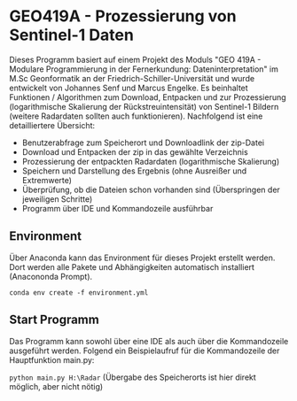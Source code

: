 # GEO419A - Prozessierung von Sentinel-1 Daten
Dieses Programm basiert auf einem Projekt des Moduls "GEO 419A - Modulare Programmierung in der Fernerkundung: Dateninterpretation" im M.Sc Geonformatik an der Friedrich-Schiller-Universität und wurde entwickelt von Johannes Senf und Marcus Engelke.
Es beinhaltet Funktionen / Algorithmen zum Download, Entpacken und zur Prozessierung (logarithmische Skalierung der Rückstreuintensität) von Sentinel-1 Bildern (weitere Radardaten sollten auch funktionieren). Nachfolgend ist eine detailliertere Übersicht:

- Benutzerabfrage zum Speicherort und Downloadlink der zip-Datei
- Download und Entpacken der zip in das gewählte Verzeichnis
- Prozessierung der entpackten Radardaten (logarithmische Skalierung)
- Speichern und Darstellung des Ergebnis (ohne Ausreißer und Extremwerte)
- Überprüfung, ob die Dateien schon vorhanden sind (Überspringen der jeweiligen Schritte)
- Programm über IDE und Kommandozeile ausführbar

## Environment
Über Anaconda kann das Environment für dieses Projekt erstellt werden. Dort werden alle Pakete und Abhängigkeiten automatisch installiert (Anacononda Prompt). 

```conda env create -f environment.yml```

## Start Programm
Das Programm kann sowohl über eine IDE als auch über die Kommandozeile ausgeführt werden. Folgend ein Beispielaufruf für die Kommandozeile der Hauptfunktion main.py:

```python main.py H:\Radar``` (Übergabe des Speicherorts ist hier direkt möglich, aber nicht nötig)
